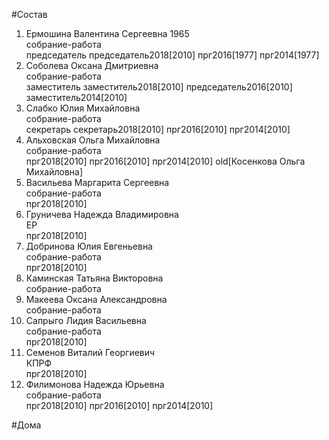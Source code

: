 #Состав  
1. Ермошина Валентина Сергеевна 1965  
    собрание-работа  
    председатель председатель2018[2010] прг2016[1977] прг2014[1977]  
2. Соболева Оксана Дмитриевна  
    собрание-работа  
    заместитель заместитель2018[2010] председатель2016[2010] заместитель2014[2010]  
3. Слабко Юлия Михайловна  
    собрание-работа  
    секретарь секретарь2018[2010] прг2016[2010] прг2014[2010]  
4. Альховская Ольга Михайловна  
    собрание-работа  
    прг2018[2010] прг2016[2010] прг2014[2010] old[Косенкова Ольга Михайловна]  
5. Васильева Маргарита Сергеевна  
    собрание-работа  
    прг2018[2010]  
6. Груничева Надежда Владимировна  
    ЕР  
    прг2018[2010]  
7. Добринова Юлия Евгеньевна  
    собрание-работа  
    прг2018[2010]  
8. Каминская Татьяна Викторовна  
    собрание-работа  
9. Макеева Оксана Александровна  
    собрание-работа  
10. Сапрыго Лидия Васильевна  
    собрание-работа  
    прг2018[2010]  
11. Семенов Виталий Георгиевич  
    КПРФ  
    прг2018[2010]  
12. Филимонова Надежда Юрьевна  
    собрание-работа  
    прг2018[2010] прг2016[2010] прг2014[2010]  
  
#Дома  
